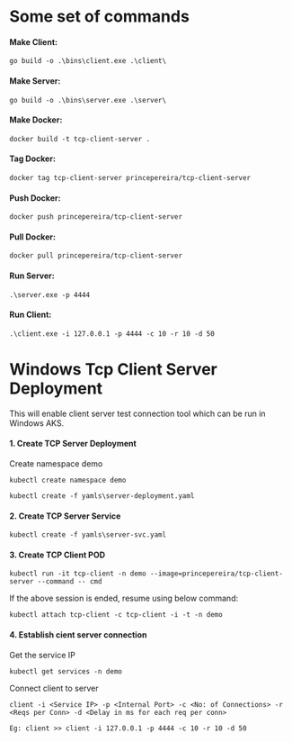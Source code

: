 # Some set of commands


#### Make Client: 
```
go build -o .\bins\client.exe .\client\
```

#### Make Server: 
```
go build -o .\bins\server.exe .\server\
```

#### Make Docker: 
```
docker build -t tcp-client-server .
```

#### Tag Docker: 
```
docker tag tcp-client-server princepereira/tcp-client-server
```

#### Push Docker: 
```
docker push princepereira/tcp-client-server
```

#### Pull Docker: 
```
docker pull princepereira/tcp-client-server
```

#### Run Server: 
```
.\server.exe -p 4444
```

#### Run Client: 
```
.\client.exe -i 127.0.0.1 -p 4444 -c 10 -r 10 -d 50

```


# Windows Tcp Client Server Deployment

This will enable client server test connection tool which can be run in Windows AKS.


#### 1. Create TCP Server Deployment

Create namespace demo
```
kubectl create namespace demo
```
```
kubectl create -f yamls\server-deployment.yaml
```

#### 2. Create TCP Server Service

```
kubectl create -f yamls\server-svc.yaml
```

#### 3. Create TCP Client POD

```
kubectl run -it tcp-client -n demo --image=princepereira/tcp-client-server --command -- cmd
```

If the above session is ended, resume using below command:
```
kubectl attach tcp-client -c tcp-client -i -t -n demo
```

#### 4. Establish cient server connection

Get the service IP
```
kubectl get services -n demo
```

Connect client to server
```
client -i <Service IP> -p <Internal Port> -c <No: of Connections> -r <Reqs per Conn> -d <Delay in ms for each req per conn>
```
```
Eg: client >> client -i 127.0.0.1 -p 4444 -c 10 -r 10 -d 50
```

